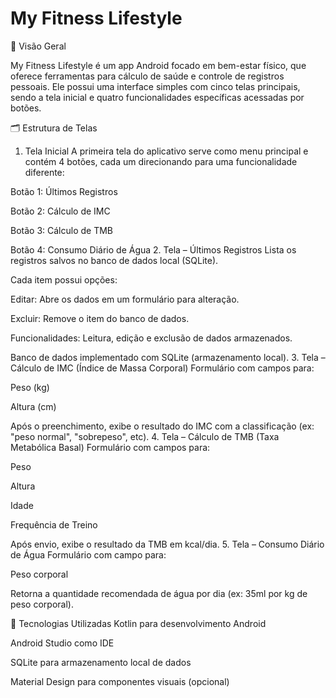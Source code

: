 # My Fitness Lifestyle

🧾 Visão Geral

My Fitness Lifestyle é um app Android focado em bem-estar físico, que oferece ferramentas para cálculo de saúde e controle de registros pessoais. Ele possui uma interface simples com cinco telas principais, sendo a tela inicial e quatro funcionalidades específicas acessadas por botões.

🗂 Estrutura de Telas
1. Tela Inicial
A primeira tela do aplicativo serve como menu principal e contém 4 botões, cada um direcionando para uma funcionalidade diferente:

Botão 1: Últimos Registros

Botão 2: Cálculo de IMC

Botão 3: Cálculo de TMB

Botão 4: Consumo Diário de Água
2. Tela – Últimos Registros
Lista os registros salvos no banco de dados local (SQLite).

Cada item possui opções:

Editar: Abre os dados em um formulário para alteração.

Excluir: Remove o item do banco de dados.

Funcionalidades:
Leitura, edição e exclusão de dados armazenados.

Banco de dados implementado com SQLite (armazenamento local).
3. Tela – Cálculo de IMC (Índice de Massa Corporal)
Formulário com campos para:

Peso (kg)

Altura (cm)

Após o preenchimento, exibe o resultado do IMC com a classificação (ex: "peso normal", "sobrepeso", etc).
4. Tela – Cálculo de TMB (Taxa Metabólica Basal)
Formulário com campos para:

Peso

Altura

Idade

Frequência de Treino

Após envio, exibe o resultado da TMB em kcal/dia.
5. Tela – Consumo Diário de Água
Formulário com campo para:

Peso corporal

Retorna a quantidade recomendada de água por dia (ex: 35ml por kg de peso corporal).

🧰 Tecnologias Utilizadas
Kotlin para desenvolvimento Android

Android Studio como IDE

SQLite para armazenamento local de dados

Material Design para componentes visuais (opcional)

